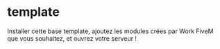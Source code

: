 # template
Installer cette base template, ajoutez les modules crées par Work FiveM que vous souhaitez, et ouvrez votre serveur !
